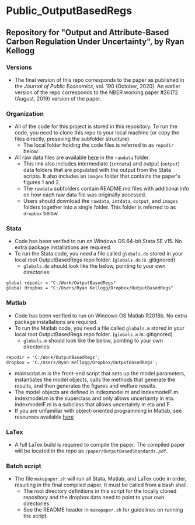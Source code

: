 # Public_OutputBasedRegs
## Repository for "Output and Attribute-Based Carbon Regulation Under Uncertainty", by Ryan Kellogg

### Versions
- The final version of this repo corresponds to the paper as published in the *Journal of Public Economics*, vol. 190 (October, 2020). An earlier version of the repo corresponds to the NBER working paper #26172 (August, 2019) version of the paper.

### Organization
- All of the code for this project is stored in this repository. To run the code, you need to clone this repo to your local machine (or copy the files directly, preseving the subfolder structure).
  * The local folder holding the code files is referred to as `repodir` below.
- All raw data files are available [here](https://www.dropbox.com/sh/bbumsxyrngrcmqm/AACTPSZy0i1YwZ6g1ZjaSs3fa?dl=0) in the `rawdata` folder.
  * This link also includes intermediate (`intdata`) and output (`output`) data folders that are populated with the output from the Stata scripts. It also includes an `images` folder that contains the paper's figures 1 and 2.
  * The `rawdata` subfolders contain README.md files with additional info on how each raw data file was originally accessed.
  * Users should download the `rawdata`, `intdata`, `output`, and `images` folders together into a single folder. This folder is referred to as `dropbox` below.


### Stata
- Code has been verifed to run on Windows OS 64-bit Stata SE v15. No extra package installations are required.
- To run the Stata code, you need a file called `globals.do` stored in your local root OutputBasedRegs repo folder. (`globals.do` is .gitignored)
    - `globals.do` should look like the below, pointing to your own directories:
```
global repodir = "C:/Work/OutputBasedRegs"
global dropbox = "C:/Users/Ryan Kellogg/Dropbox/OutputBasedRegs"
```

### Matlab
- Code has been verified to run on Windows OS Matlab R2018b. No extra package installations are required.
- To run the Matlab code, you need a file called `globals.m` stored in your local root OutputBasedRegs repo folder. (`globals.m` is .gitignored)
    - `globals.m` should look like the below, pointing to your own directories:
```
repodir = 'C:/Work/OutputBasedRegs';
dropbox = 'C:/Users/Ryan Kellogg/Dropbox/OutputBasedRegs';
```
- mainscript.m is the front-end script that sets up the model parameters, instantiates the model objects, calls the methods that generate the results, and then generates the figures and welfare results. 
- The model objects are defined in indexmodel.m and indexmodelF.m. indexmodel.m is the superclass and only allows uncertainty in eta. indexmodelF.m is a subclass that allows uncertainty in eta and F.
- If you are unfamiliar with object-oriented programming in Matlab, see resources available [here](https://www.mathworks.com/discovery/object-oriented-programming.html)


### LaTex
- A full LaTex build is required to compile the paper. The compiled paper will be located in the repo as `/paper/OutputBasedStandards.pdf`.

### Batch script
- The file `makepaper.sh` will run all Stata, Matlab, and LaTex code in order, resulting in the final compiled paper. It must be called from a bash shell.
  * The root directory definitions in this script for the locally cloned repository and the dropbox data need to point to your own directories.
  * See the README header in `makepaper.sh` for guidelines on running the script.

